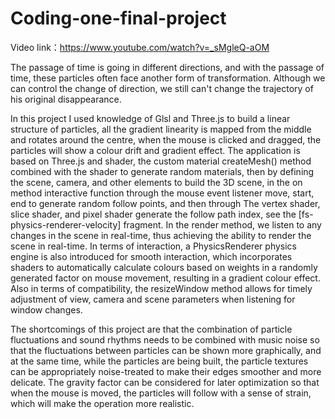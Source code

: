 # Coding-one-final-project

Video link：https://www.youtube.com/watch?v=_sMgleQ-aOM

The passage of time is going in different directions, and with the passage of time, these particles often face another form of transformation. Although we can control the change of direction, we still can't change the trajectory of his original disappearance.
 
In this project I used knowledge of Glsl and Three.js to build a linear structure of particles, all the gradient linearity is mapped from the middle and rotates around the centre, when the mouse is clicked and dragged, the particles will show a colour drift and gradient effect. The application is based on Three.js and shader, the custom material createMesh() method combined with the shader to generate random materials, then by defining the scene, camera, and other elements to build the 3D scene, in the on method interactive function through the mouse event listener move, start, end to generate random follow points, and then through The vertex shader, slice shader, and pixel shader generate the follow path index, see the [fs-physics-renderer-velocity] fragment. In the render method, we listen to any changes in the scene in real-time, thus achieving the ability to render the scene in real-time. In terms of interaction, a PhysicsRenderer physics engine is also introduced for smooth interaction, which incorporates shaders to automatically calculate colours based on weights in a randomly generated factor on mouse movement, resulting in a gradient colour effect. Also in terms of compatibility, the resizeWindow method allows for timely adjustment of view, camera and scene parameters when listening for window changes.

The shortcomings of this project are that the combination of particle fluctuations and sound rhythms needs to be combined with music noise so that the fluctuations between particles can be shown more graphically, and at the same time, while the particles are being built, the particle textures can be appropriately noise-treated to make their edges smoother and more delicate. The gravity factor can be considered for later optimization so that when the mouse is moved, the particles will follow with a sense of strain, which will make the operation more realistic.
